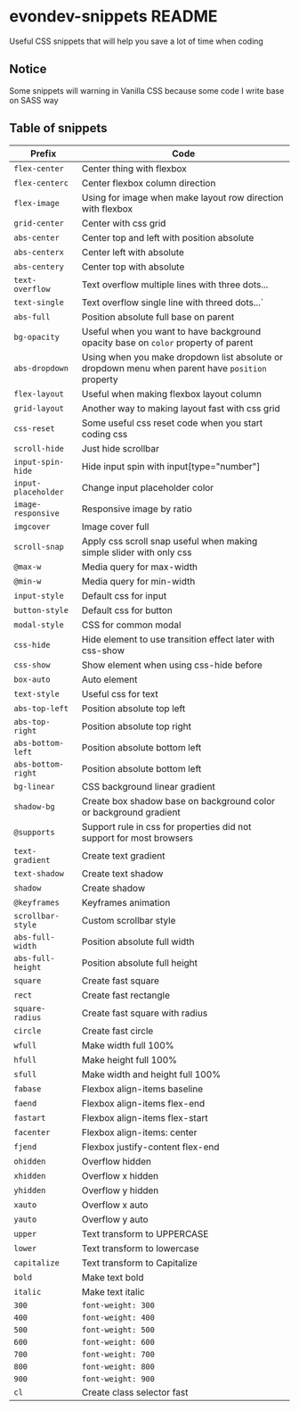 # evondev-snippets README

Useful CSS snippets that will help you save a lot of time when coding

## Notice

Some snippets will warning in Vanilla CSS because some code I write base on SASS way

## Table of snippets

| Prefix              | Code                                                                                             |
| ------------------- | ------------------------------------------------------------------------------------------------ |
| `flex-center`       | Center thing with flexbox                                                                        |
| `flex-centerc`      | Center flexbox column direction                                                                  |
| `flex-image`        | Using for image when make layout row direction with flexbox                                      |
| `grid-center`       | Center with css grid                                                                             |
| `abs-center`        | Center top and left with position absolute                                                       |
| `abs-centerx`       | Center left with absolute                                                                        |
| `abs-centery`       | Center top with absolute                                                                         |
| `text-overflow`     | Text overflow multiple lines with three dots...                                                  |
| `text-single`       | Text overflow single line with threed dots...`                                                   |
| `abs-full`          | Position absolute full base on parent                                                            |
| `bg-opacity`        | Useful when you want to have background opacity base on `color` property of parent               |
| `abs-dropdown`      | Using when you make dropdown list absolute or dropdown menu when parent have `position` property |
| `flex-layout`       | Useful when making flexbox layout column                                                         |
| `grid-layout`       | Another way to making layout fast with css grid                                                  |
| `css-reset`         | Some useful css reset code when you start coding css                                             |
| `scroll-hide`       | Just hide scrollbar                                                                              |
| `input-spin-hide`   | Hide input spin with input[type="number"]                                                        |
| `input-placeholder` | Change input placeholder color                                                                   |
| `image-responsive`  | Responsive image by ratio                                                                        |
| `imgcover`          | Image cover full                                                                                 |
| `scroll-snap`       | Apply css scroll snap useful when making simple slider with only css                             |
| `@max-w`            | Media query for max-width                                                                        |
| `@min-w`            | Media query for min-width                                                                        |
| `input-style`       | Default css for input                                                                            |
| `button-style`      | Default css for button                                                                           |
| `modal-style`       | CSS for common modal                                                                             |
| `css-hide`          | Hide element to use transition effect later with css-show                                        |
| `css-show`          | Show element when using css-hide before                                                          |
| `box-auto`          | Auto element                                                                                     |
| `text-style`        | Useful css for text                                                                              |
| `abs-top-left`      | Position absolute top left                                                                       |
| `abs-top-right`     | Position absolute top right                                                                      |
| `abs-bottom-left`   | Position absolute bottom left                                                                    |
| `abs-bottom-right`  | Position absolute bottom left                                                                    |
| `bg-linear`         | CSS background linear gradient                                                                   |
| `shadow-bg`         | Create box shadow base on background color or background gradient                                |
| `@supports`         | Support rule in css for properties did not support for most browsers                             |
| `text-gradient`     | Create text gradient                                                                             |
| `text-shadow`       | Create text shadow                                                                               |
| `shadow`            | Create shadow                                                                                    |
| `@keyframes`        | Keyframes animation                                                                              |
| `scrollbar-style`   | Custom scrollbar style                                                                           |
| `abs-full-width`    | Position absolute full width                                                                     |
| `abs-full-height`   | Position absolute full height                                                                    |
| `square`            | Create fast square                                                                               |
| `rect`              | Create fast rectangle                                                                            |
| `square-radius`     | Create fast square with radius                                                                   |
| `circle`            | Create fast circle                                                                               |
| `wfull`             | Make width full 100%                                                                             |
| `hfull`             | Make height full 100%                                                                            |
| `sfull`             | Make width and height full 100%                                                                  |
| `fabase`            | Flexbox align-items baseline                                                                     |
| `faend`             | Flexbox align-items flex-end                                                                     |
| `fastart`           | Flexbox align-items flex-start                                                                   |
| `facenter`          | Flexbox align-items: center                                                                      |
| `fjend`             | Flexbox justify-content flex-end                                                                 |
| `ohidden`           | Overflow hidden                                                                                  |
| `xhidden`           | Overflow x hidden                                                                                |
| `yhidden`           | Overflow y hidden                                                                                |
| `xauto`             | Overflow x auto                                                                                  |
| `yauto`             | Overflow y auto                                                                                  |
| `upper`             | Text transform to UPPERCASE                                                                      |
| `lower`             | Text transform to lowercase                                                                      |
| `capitalize`        | Text transform to Capitalize                                                                     |
| `bold`              | Make text bold                                                                                   |
| `italic`            | Make text italic                                                                                 |
| `300`               | `font-weight: 300`                                                                               |
| `400`               | `font-weight: 400`                                                                               |
| `500`               | `font-weight: 500`                                                                               |
| `600`               | `font-weight: 600`                                                                               |
| `700`               | `font-weight: 700`                                                                               |
| `800`               | `font-weight: 800`                                                                               |
| `900`               | `font-weight: 900`                                                                               |
| `cl`                | Create class selector fast                                                                       |
